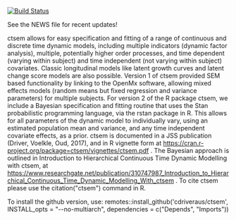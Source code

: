 
<!-- README.md is generated from README.Rmd. Please edit that file -->
[![Build Status](https://travis-ci.org/cdriveraus/ctsem.svg?branch=master)](https://travis-ci.org/cdriveraus/ctsem)

See the NEWS file for recent updates!

ctsem allows for easy specification and fitting of a range of continuous and discrete time dynamic models, including multiple indicators (dynamic factor analysis), multiple, potentially higher order processes, and time dependent (varying within subject) and time independent (not varying within subject) covariates. Classic longitudinal models like latent growth curves and latent change score models are also possible. Version 1 of ctsem provided SEM based functionality by linking to the OpenMx software, allowing mixed effects models (random means but fixed regression and variance parameters) for multiple subjects. For version 2 of the R package ctsem, we include a Bayesian specification and fitting routine that uses the Stan probabilistic programming language, via the rstan package in R. This allows for all parameters of the dynamic model to individually vary, using an estimated population mean and variance, and any time independent covariate effects, as a prior. ctsem is documented in a JSS publication (Driver, Voelkle, Oud, 2017), and in R vignette form at <https://cran.r-project.org/package=ctsem/vignettes/ctsem.pdf> . The Bayesian approach is outlined in Introduction to Hierarchical Continuous Time Dynamic Modelling with ctsem, at <https://www.researchgate.net/publication/310747987_Introduction_to_Hierarchical_Continuous_Time_Dynamic_Modelling_With_ctsem> . To cite ctsem please use the citation("ctsem") command in R.

To install the github version, use: remotes::install\_github('cdriveraus/ctsem', INSTALL\_opts = "--no-multiarch", dependencies = c("Depends", "Imports"))
